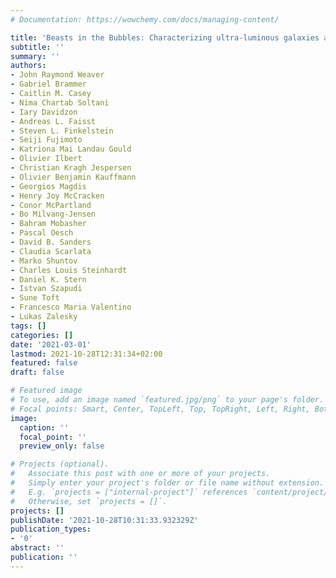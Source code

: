 ```yaml
---
# Documentation: https://wowchemy.com/docs/managing-content/

title: 'Beasts in the Bubbles: Characterizing ultra-luminous galaxies at Cosmic Dawn'
subtitle: ''
summary: ''
authors:
- John Raymond Weaver
- Gabriel Brammer
- Caitlin M. Casey
- Nima Chartab Soltani
- Iary Davidzon
- Andreas L. Faisst
- Steven L. Finkelstein
- Seiji Fujimoto
- Katriona Mai Landau Gould
- Olivier Ilbert
- Christian Kragh Jespersen
- Olivier Benjamin Kauffmann
- Georgios Magdis
- Henry Joy McCracken
- Conor McPartland
- Bo Milvang-Jensen
- Bahram Mobasher
- Pascal Oesch
- David B. Sanders
- Claudia Scarlata
- Marko Shuntov
- Charles Louis Steinhardt
- Daniel K. Stern
- Istvan Szapudi
- Sune Toft
- Francesco Maria Valentino
- Lukas Zalesky
tags: []
categories: []
date: '2021-03-01'
lastmod: 2021-10-28T12:31:34+02:00
featured: false
draft: false

# Featured image
# To use, add an image named `featured.jpg/png` to your page's folder.
# Focal points: Smart, Center, TopLeft, Top, TopRight, Left, Right, BottomLeft, Bottom, BottomRight.
image:
  caption: ''
  focal_point: ''
  preview_only: false

# Projects (optional).
#   Associate this post with one or more of your projects.
#   Simply enter your project's folder or file name without extension.
#   E.g. `projects = ["internal-project"]` references `content/project/deep-learning/index.md`.
#   Otherwise, set `projects = []`.
projects: []
publishDate: '2021-10-28T10:31:33.932329Z'
publication_types:
- '0'
abstract: ''
publication: ''
---
```

